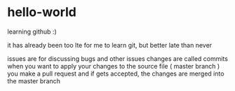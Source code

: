 # hello-world
learning github :)

it has already been too lte for me to learn git, but better late than never

issues are for discussing bugs and other issues 
changes are called commits 
when you want to apply your changes to the source file ( master branch ) you make a pull request and if gets accepted, the changes are merged into the master branch 
